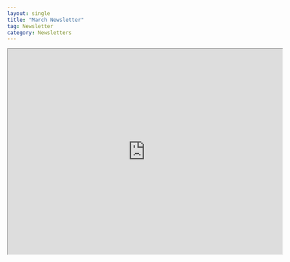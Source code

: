 ```yaml
---
layout: single
title: "March Newsletter"
tag: Newsletter
category: Newsletters
---
```

<iframe src="https://drive.google.com/file/d/1ANed19KpqBRcNtpOru0cOjRZypSngyeP/preview" width="640" height="480"></iframe>
